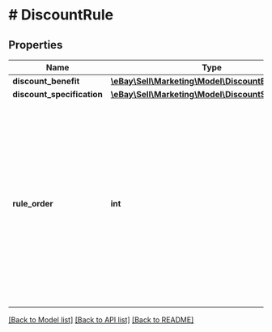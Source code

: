 # # DiscountRule

## Properties

Name | Type | Description | Notes
------------ | ------------- | ------------- | -------------
**discount_benefit** | [**\eBay\Sell\Marketing\Model\DiscountBenefit**](DiscountBenefit.md) |  | [optional]
**discount_specification** | [**\eBay\Sell\Marketing\Model\DiscountSpecification**](DiscountSpecification.md) |  | [optional]
**rule_order** | **int** | This field indicates the order in which the discountRules are presented. The value specified for this field must equal the associated minQuantity value. Required if you are creating a volume pricing promotion. | [optional]

[[Back to Model list]](../../README.md#models) [[Back to API list]](../../README.md#endpoints) [[Back to README]](../../README.md)
